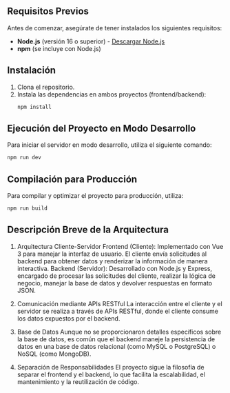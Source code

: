 ## Requisitos Previos

Antes de comenzar, asegúrate de tener instalados los siguientes requisitos:

- **Node.js** (versión 16 o superior) - [Descargar Node.js](https://nodejs.org/)
- **npm** (se incluye con Node.js)

## Instalación

1. Clona el repositorio.
2. Instala las dependencias en ambos proyectos (frontend/backend):
   ```bash
   npm install
   
## Ejecución del Proyecto en Modo Desarrollo 
Para iniciar el servidor en modo desarrollo, utiliza el siguiente comando:
 ```bash
npm run dev
 ```

## Compilación para Producción
Para compilar y optimizar el proyecto para producción, utiliza:
```bash
npm run build
 ```
## Descripción Breve de la Arquitectura
1. Arquitectura Cliente-Servidor
Frontend (Cliente): Implementado con Vue 3 para manejar la interfaz de usuario. El cliente envía solicitudes al backend para obtener datos y renderizar la información de manera interactiva.
Backend (Servidor): Desarrollado con Node.js y Express, encargado de procesar las solicitudes del cliente, realizar la lógica de negocio, manejar la base de datos y devolver respuestas en formato JSON.

2. Comunicación mediante APIs RESTful
La interacción entre el cliente y el servidor se realiza a través de APIs RESTful, donde el cliente consume los datos expuestos por el backend.

3. Base de Datos
Aunque no se proporcionaron detalles específicos sobre la base de datos, es común que el backend maneje la persistencia de datos en una base de datos relacional (como MySQL o PostgreSQL) o NoSQL (como MongoDB).

4. Separación de Responsabilidades
El proyecto sigue la filosofía de separar el frontend y el backend, lo que facilita la escalabilidad, el mantenimiento y la reutilización de código.
